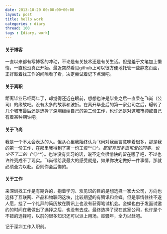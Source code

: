 ```yaml
---
date: 2013-10-20 00:00:00+00:00
layout: post
title: hello work
categories : diary
thread: 100 
tags : [diary, work]
---
```


#### 关于博客
一直以来都有写博客的冲动，不论是有关技术还是有关生活。但是羞于文笔加上懒惰，一直也没真正开始。最近突然看见github上可以很方便地托管一些静态页面，正好趁着找工作的间隙看了看，决定尝试着记下点滴吧。

#### 关于离职
距离毕业已经两年了，却觉得还近在眼前，想想也许是毕业之后一直呆在飞尚（公司）的缘故吧。没有太多的故事和波折。在离开毕业后的第一家公司之后，辗转了几个城市最后还是选择了深圳继续自己的第二份工作，也许还是对这城市抑或自己有着某种期许吧。

#### 关于飞尚
我是一个不太会表达的人。但从心里我始终认为飞尚对我而言意味着很多，那是我的第一份工作，在那里我得到了第一份工资*^◎^*。那里有很多很可爱的同事，也少不了二的（*^◎^*）。也许没有实习的话，说不定会很愉快的留在哪了吧，不过也许终究成不了现实。飞尚带给我最大的感受就是，如果你决定做好一件事情，那就必须全力以赴。否则你会后悔的。

#### 关于工作
来深圳找工作是有期许的，抱着学习、涨见识的目的是想选择一家大公司，方向也选择了互联网、产品和物联网这块，比较期望的有腾讯和金蝶。但是事情往往不遂人愿，挂了一个礼拜的简历放在腾讯上也没有获得笔试机会。金蝶也由于发面试邀约的时间在我做出了选择之后，也没有去成。最终选择了现在这家公司，也许是个不错的选择吧，以前的很多知识还可以派上用场。趁骚年，全力以赴吧。

记于深圳工作入职前。
